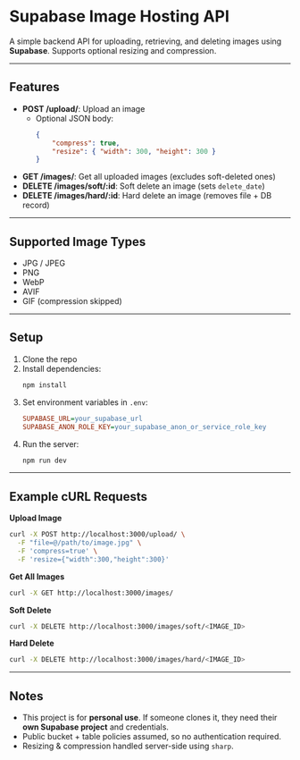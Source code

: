 # Supabase Image Hosting API

A simple backend API for uploading, retrieving, and deleting images using **Supabase**. Supports optional resizing and compression.

---

## Features

-   **POST /upload/**: Upload an image
    -   Optional JSON body:
        ```json
        {
            "compress": true,
            "resize": { "width": 300, "height": 300 }
        }
        ```
-   **GET /images/**: Get all uploaded images (excludes soft-deleted ones)
-   **DELETE /images/soft/:id**: Soft delete an image (sets `delete_date`)
-   **DELETE /images/hard/:id**: Hard delete an image (removes file + DB record)

---

## Supported Image Types

-   JPG / JPEG
-   PNG
-   WebP
-   AVIF
-   GIF (compression skipped)

---

## Setup

1. Clone the repo
2. Install dependencies:
    ```bash
    npm install
    ```
3. Set environment variables in `.env`:
    ```ini
    SUPABASE_URL=your_supabase_url
    SUPABASE_ANON_ROLE_KEY=your_supabase_anon_or_service_role_key
    ```
4. Run the server:
    ```bash
    npm run dev
    ```

---

## Example cURL Requests

**Upload Image**

```bash
curl -X POST http://localhost:3000/upload/ \
  -F "file=@/path/to/image.jpg" \
  -F 'compress=true' \
  -F 'resize={"width":300,"height":300}'
```

**Get All Images**

```bash
curl -X GET http://localhost:3000/images/
```

**Soft Delete**

```bash
curl -X DELETE http://localhost:3000/images/soft/<IMAGE_ID>
```

**Hard Delete**

```bash
curl -X DELETE http://localhost:3000/images/hard/<IMAGE_ID>
```

---

## Notes

-   This project is for **personal use**. If someone clones it, they need their **own Supabase project** and credentials.
-   Public bucket + table policies assumed, so no authentication required.
-   Resizing & compression handled server-side using `sharp`.
